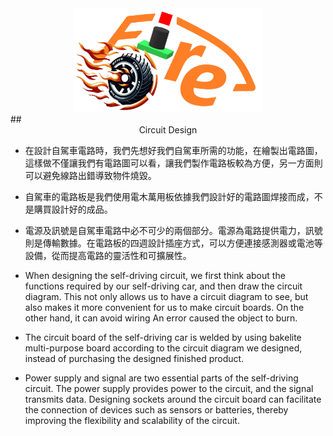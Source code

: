 <div align="center"><img src="../../other/img/logo.png" width="300" alt=" logo"></div>
## <div align="center"> Circuit Design </div>

- 在設計自駕車電路時，我們先想好我們自駕車所需的功能，在繪製出電路圖，這樣做不僅讓我們有電路圖可以看，讓我們製作電路板較為方便，另一方面則可以避免線路出錯導致物件燒毀。
-  自駕車的電路板是我們使用電木萬用板依據我們設計好的電路圖焊接而成，不是購買設計好的成品。
- 電源及訊號是自駕車電路中必不可少的兩個部分。電源為電路提供電力，訊號則是傳輸數據。在電路板的四週設計插座方式，可以方便連接感測器或電池等設備，從而提高電路的靈活性和可擴展性。

- When designing the self-driving circuit, we first think about the functions required by our self-driving car, and then draw the circuit diagram. This not only allows us to have a circuit diagram to see, but also makes it more convenient for us to make circuit boards. On the other hand, it can avoid wiring An error caused the object to burn.
- The circuit board of the self-driving car is welded by using bakelite multi-purpose board according to the circuit diagram we designed, instead of purchasing the designed finished product.
- Power supply and signal are two essential parts of the self-driving circuit. The power supply provides power to the circuit, and the signal transmits data. Designing sockets around the circuit board can facilitate the connection of devices such as sensors or batteries, thereby improving the flexibility and scalability of the circuit.